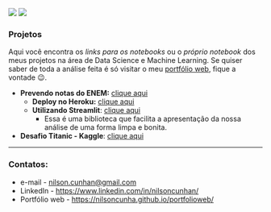 [![](https://img.shields.io/badge/Author-Nilson_Cunha-red.svg)](https://nilsoncunha.github.io/portfolioweb/) 
[![](https://img.shields.io/badge/Linkedin-Nilson_Cunha-blue.svg)](https://www.linkedin.com/in/nilsoncunhan)

### Projetos
Aqui você encontra os *links para os notebooks* ou o *próprio notebook* dos meus projetos na área de Data Science e Machine Learning. Se quiser saber de toda a análise feita é só visitar o meu [portfólio web](https://nilsoncunha.github.io/portfolioweb/), fique a vontade :wink:.

* **Prevendo notas do ENEM:** [clique aqui](https://colab.research.google.com/drive/1beela9VdVWEcLPEDXUoo7LmFzrmpYxdz)
  * **Deploy no Heroku:** <a href="https://portfolio-enem.herokuapp.com/" target="_blank">clique aqui</a>
  * **Utilizando Streamlit**: [clique aqui](https://portfolio-enem-streamlit.herokuapp.com/)
    * Essa é uma biblioteca que facilita a apresentação da nossa análise de uma forma limpa e bonita.
* **Desafio Titanic - Kaggle**: [clique aqui](https://colab.research.google.com/drive/10XbF-MI1mRXpQHTsPL5qfjYkeAkYZQVa?usp=sharing)

---

### Contatos:
* e-mail - nilson.cunhan@gmail.com
* LinkedIn - https://www.linkedin.com/in/nilsoncunhan/
* Portfólio web - https://nilsoncunha.github.io/portfolioweb/

